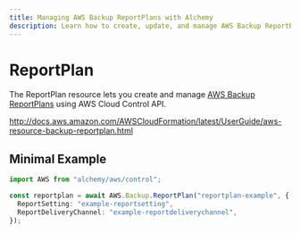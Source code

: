 ```yaml
---
title: Managing AWS Backup ReportPlans with Alchemy
description: Learn how to create, update, and manage AWS Backup ReportPlans using Alchemy Cloud Control.
---
```


# ReportPlan

The ReportPlan resource lets you create and manage [AWS Backup ReportPlans](https://docs.aws.amazon.com/backup/latest/userguide/) using AWS Cloud Control API.

http://docs.aws.amazon.com/AWSCloudFormation/latest/UserGuide/aws-resource-backup-reportplan.html

## Minimal Example

```ts
import AWS from "alchemy/aws/control";

const reportplan = await AWS.Backup.ReportPlan("reportplan-example", {
  ReportSetting: "example-reportsetting",
  ReportDeliveryChannel: "example-reportdeliverychannel",
});
```

